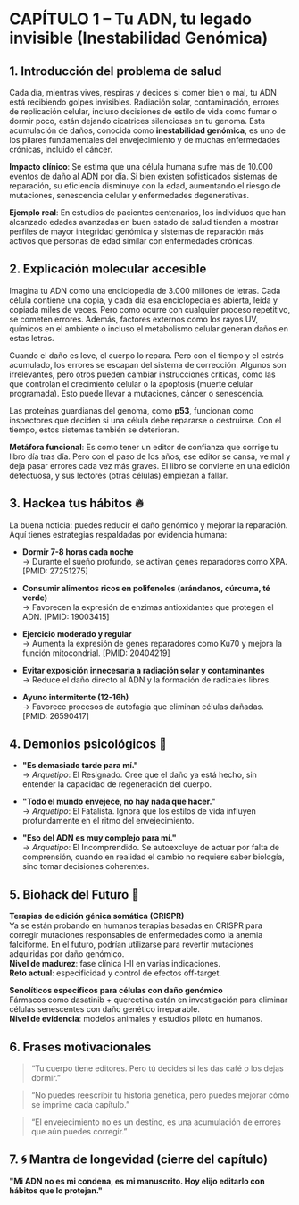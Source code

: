 # CAPÍTULO 1 – Tu ADN, tu legado invisible (Inestabilidad Genómica)

## 1. Introducción del problema de salud

Cada día, mientras vives, respiras y decides si comer bien o mal, tu ADN está recibiendo golpes invisibles. Radiación solar, contaminación, errores de replicación celular, incluso decisiones de estilo de vida como fumar o dormir poco, están dejando cicatrices silenciosas en tu genoma. Esta acumulación de daños, conocida como **inestabilidad genómica**, es uno de los pilares fundamentales del envejecimiento y de muchas enfermedades crónicas, incluido el cáncer.

**Impacto clínico**: Se estima que una célula humana sufre más de 10.000 eventos de daño al ADN por día. Si bien existen sofisticados sistemas de reparación, su eficiencia disminuye con la edad, aumentando el riesgo de mutaciones, senescencia celular y enfermedades degenerativas.

**Ejemplo real**: En estudios de pacientes centenarios, los individuos que han alcanzado edades avanzadas en buen estado de salud tienden a mostrar perfiles de mayor integridad genómica y sistemas de reparación más activos que personas de edad similar con enfermedades crónicas.

## 2. Explicación molecular accesible

Imagina tu ADN como una enciclopedia de 3.000 millones de letras. Cada célula contiene una copia, y cada día esa enciclopedia es abierta, leída y copiada miles de veces. Pero como ocurre con cualquier proceso repetitivo, se cometen errores. Además, factores externos como los rayos UV, químicos en el ambiente o incluso el metabolismo celular generan daños en estas letras.

Cuando el daño es leve, el cuerpo lo repara. Pero con el tiempo y el estrés acumulado, los errores se escapan del sistema de corrección. Algunos son irrelevantes, pero otros pueden cambiar instrucciones críticas, como las que controlan el crecimiento celular o la apoptosis (muerte celular programada). Esto puede llevar a mutaciones, cáncer o senescencia.

Las proteínas guardianas del genoma, como **p53**, funcionan como inspectores que deciden si una célula debe repararse o destruirse. Con el tiempo, estos sistemas también se deterioran.

**Metáfora funcional**: Es como tener un editor de confianza que corrige tu libro día tras día. Pero con el paso de los años, ese editor se cansa, ve mal y deja pasar errores cada vez más graves. El libro se convierte en una edición defectuosa, y sus lectores (otras células) empiezan a fallar.

## 3. Hackea tus hábitos 🔥

La buena noticia: puedes reducir el daño genómico y mejorar la reparación. Aquí tienes estrategias respaldadas por evidencia humana:

- **Dormir 7-8 horas cada noche**  
  → Durante el sueño profundo, se activan genes reparadores como XPA. [PMID: 27251275]

- **Consumir alimentos ricos en polifenoles (arándanos, cúrcuma, té verde)**  
  → Favorecen la expresión de enzimas antioxidantes que protegen el ADN. [PMID: 19003415]

- **Ejercicio moderado y regular**  
  → Aumenta la expresión de genes reparadores como Ku70 y mejora la función mitocondrial. [PMID: 20404219]

- **Evitar exposición innecesaria a radiación solar y contaminantes**  
  → Reduce el daño directo al ADN y la formación de radicales libres.

- **Ayuno intermitente (12-16h)**  
  → Favorece procesos de autofagia que eliminan células dañadas. [PMID: 26590417]

## 4. Demonios psicológicos 🧠

- **"Es demasiado tarde para mí."**  
  → *Arquetipo*: El Resignado. Cree que el daño ya está hecho, sin entender la capacidad de regeneración del cuerpo.

- **"Todo el mundo envejece, no hay nada que hacer."**  
  → *Arquetipo*: El Fatalista. Ignora que los estilos de vida influyen profundamente en el ritmo del envejecimiento.

- **"Eso del ADN es muy complejo para mí."**  
  → *Arquetipo*: El Incomprendido. Se autoexcluye de actuar por falta de comprensión, cuando en realidad el cambio no requiere saber biología, sino tomar decisiones coherentes.

## 5. Biohack del Futuro 🚀

**Terapias de edición génica somática (CRISPR)**  
Ya se están probando en humanos terapias basadas en CRISPR para corregir mutaciones responsables de enfermedades como la anemia falciforme. En el futuro, podrían utilizarse para revertir mutaciones adquiridas por daño genómico.  
**Nivel de madurez**: fase clínica I-II en varias indicaciones.  
**Reto actual**: especificidad y control de efectos off-target.

**Senolíticos específicos para células con daño genómico**  
Fármacos como dasatinib + quercetina están en investigación para eliminar células senescentes con daño genético irreparable.  
**Nivel de evidencia**: modelos animales y estudios piloto en humanos.

## 6. Frases motivacionales

> “Tu cuerpo tiene editores. Pero tú decides si les das café o los dejas dormir.”

> “No puedes reescribir tu historia genética, pero puedes mejorar cómo se imprime cada capítulo.”

> “El envejecimiento no es un destino, es una acumulación de errores que aún puedes corregir.”

## 7. 🌀 Mantra de longevidad (cierre del capítulo)

**\"Mi ADN no es mi condena, es mi manuscrito. Hoy elijo editarlo con hábitos que lo protejan.\"**
